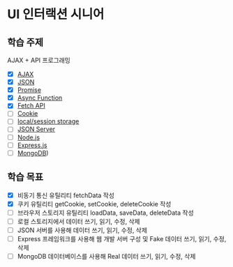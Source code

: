 # UI 인터랙션 시니어

## 학습 주제

AJAX + API 프로그래밍

- [x] [AJAX](https://developer.mozilla.org/en-US/docs/Web/Guide/AJAX/Getting_Started)
- [x] [JSON](https://developer.mozilla.org/ko/docs/Web/JavaScript/Reference/Global_Objects/JSON)
- [x] [Promise](https://developer.mozilla.org/ko/docs/Web/JavaScript/Reference/Global_Objects/Promise)
- [x] [Async Function](https://developer.mozilla.org/ko/docs/Web/JavaScript/Reference/Statements/async_function)
- [x] [Fetch API](https://developer.mozilla.org/ko/docs/Web/API/Fetch_API/Using_Fetch)
- [ ] [Cookie](https://ko.javascript.info/cookie)
- [ ] [local/session storage](https://ko.javascript.info/localstorage)
- [ ] [JSON Server](https://github.com/typicode/json-server)
- [ ] [Node.js](https://nodejs.dev/)
- [ ] [Express.js](https://expressjs.com/)
- [ ] [MongoDB](https://www.mongodb.com/))

## 학습 목표

- [x] 비동기 통신 유틸리티 fetchData 작성
- [x] 쿠키 유틸리티 getCookie, setCookie, deleteCookie 작성
- [ ] 브라우저 스토리지 유틸리티 loadData, saveData, deleteData 작성
- [ ] 로컬 스토리지에서 데이터 쓰기, 읽기, 수정, 삭제
- [ ] JSON 서버를 사용해 데이터 쓰기, 읽기, 수정, 삭제
- [ ] Express 프레임워크를 사용해 웹 개발 서버 구성 및 Fake 데이터 쓰기, 읽기, 수정, 삭제
- [ ] MongoDB 데이터베이스를 사용해 Real 데이터 쓰기, 읽기, 수정, 삭제
